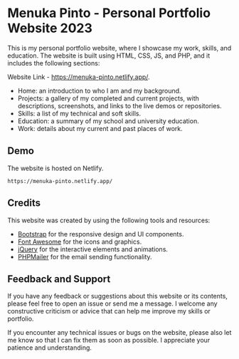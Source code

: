 # Menuka Pinto - Personal Portfolio Website 2023

This is my personal portfolio website, where I showcase my work, skills, and education. The website is built using HTML, CSS, JS, and PHP, and it includes the following sections:

Website Link - https://menuka-pinto.netlify.app/.

- Home: an introduction to who I am and my background.
- Projects: a gallery of my completed and current projects, with descriptions, screenshots, and links to the live demos or repositories.
- Skills: a list of my technical and soft skills.
- Education: a summary of my school and university education.
- Work: details about my current and past places of work.

## Demo
The website is hosted on Netlify.

```
https://menuka-pinto.netlify.app/
```

## Credits

This website was created by using the following tools and resources:

- [Bootstrap](https://getbootstrap.com/) for the responsive design and UI components.
- [Font Awesome](https://fontawesome.com/) for the icons and graphics.
- [jQuery](https://jquery.com/) for the interactive elements and animations.
- [PHPMailer](https://github.com/PHPMailer/PHPMailer) for the email sending functionality.

## Feedback and Support

If you have any feedback or suggestions about this website or its contents, please feel free to open an issue or send me a message. I welcome any constructive criticism or advice that can help me improve my skills or portfolio.

If you encounter any technical issues or bugs on the website, please also let me know so that I can fix them as soon as possible. I appreciate your patience and understanding.
